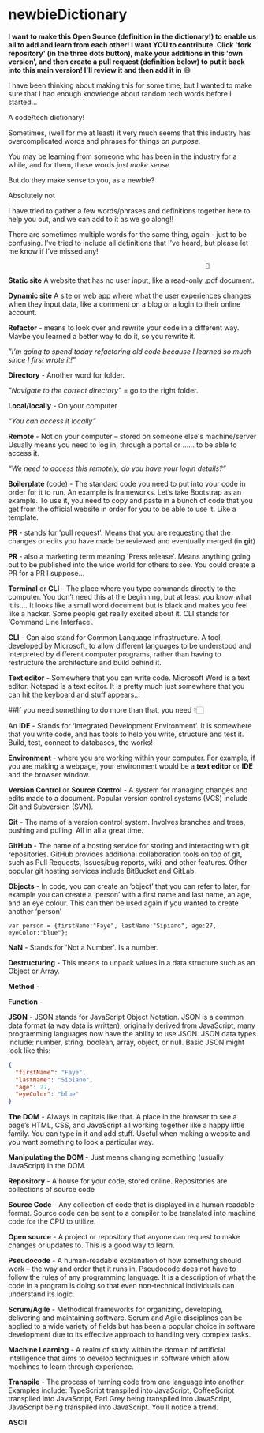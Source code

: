 # newbieDictionary

**I want to make this Open Source (definition in the dictionary!) to enable us all to add and learn from each other!
I want YOU to contribute. Click 'fork repository' (in the three dots button), make your additions in this 'own version', and then create a pull request (definition below) to put it back into this main version! I'll review it and then add it in** 😄

I have been thinking about making this for some time, but I wanted to make sure that I had enough knowledge about random tech words before I started...

A code/tech dictionary!

Sometimes, (well for me at least) it very much seems that this industry has overcomplicated words and phrases for things _on purpose._

You may be learning from someone who has been in the industry for a while, and for them, these words _just make sense_

But do they make sense to you, as a newbie?

Absolutely not

I have tried to gather a few words/phrases and definitions together here to help you out, and we can add to it as we go along!!

There are sometimes multiple words for the same thing, again - just to be confusing. I’ve tried to include all definitions that I’ve heard, but please let me know if I’ve missed any!

                                                            📖

**Static site**
A website that has no user input, like a read-only .pdf document.

**Dynamic site**
A site or web app where what the user experiences changes when they input data, like a comment on a blog or a login to their online account.

**Refactor** - means to look over and rewrite your code in a different way. Maybe you learned a better way to do it, so you rewrite it.

_”I’m going to spend today refactoring old code because I learned so much since I first wrote it!”_

**Directory** - Another word for folder.

_”Navigate to the correct directory”_ = go to the right folder.

**Local/locally** - On your computer

_“You can access it locally”_

**Remote** - Not on your computer – stored on someone else's machine/server Usually means you need to log in, through a portal or …... to be able to access it.

_“We need to access this remotely, do you have your login details?”_

**Boilerplate** (code) - The standard code you need to put into your code in order for it to run. An example is frameworks. Let’s take Bootstrap as an example. To use it, you need to copy and paste in a bunch of code that you get from the official website in order for you to be able to use it. Like a template.

**PR** - stands for 'pull request'. Means that you are requesting that the changes or edits you have made be reviewed and eventually merged (in **git**)

**PR** - also a marketing term meaning 'Press release'. Means anything going out to be published into the wide world for others to see. You could create a PR for a PR I suppose...

**Terminal** or **CLI** - The place where you type commands directly to the computer. You don’t need this at the beginning, but at least you know what it is.... It looks like a small word document but is black and makes you feel like a hacker. Some people get really excited about it. CLI stands for ‘Command Line Interface’.

**CLI** - Can also stand for Common Language Infrastructure. A tool, developed by Microsoft, to allow different languages to be understood and interpreted by different computer programs, rather than having to restructure the architecture and build behind it.

**Text editor** - Somewhere that you can write code. Microsoft Word is a text editor. Notepad is a text editor. It is pretty much just somewhere that you can hit the keyboard and stuff appears...

##If you need something to do more than that, you need 👇🏻

An **IDE** - Stands for ‘Integrated Development Environment’. It is somewhere that you write code, and has tools to help you write, structure and test it. Build, test, connect to databases, the works!

**Environment** - where you are working within your computer. For example, if you are making a webpage, your environment would be a **text editor** or **IDE** and the browser window.

**Version Control** or **Source Control** - A system for managing changes and edits made to a document. Popular version control systems (VCS) include Git and Subversion (SVN).

**Git** - The name of a version control system. Involves branches and trees, pushing and pulling. All in all a great time.

**GitHub** - The name of a hosting service for storing and interacting with git repositories. GitHub provides additional collaboration tools on top of git, such as Pull Requests, Issues/bug reports, wiki, and other features. Other popular git hosting services include BitBucket and GitLab.

**Objects** - In code, you can create an ‘object’ that you can refer to later, for example you can create a ‘person’ with a first name and last name, an age, and an eye colour. This can then be used again if you wanted to create another ‘person’

`var person = {firstName:"Faye", lastName:"Sipiano", age:27, eyeColor:"blue"};`

**NaN** - Stands for 'Not a Number'. Is a number.

**Destructuring** - This means to unpack values in a data structure such as an Object or Array.

**Method** -

**Function** -

**JSON** - JSON stands for JavaScript Object Notation. JSON is a common data format (a way data is written), originally derived from JavaScript, many programming languages now have the ability to use JSON. JSON data types include: number, string, boolean, array, object, or null. Basic JSON might look like this:

```json
{
  "firstName": "Faye",
  "lastName": "Sipiano",
  "age": 27,
  "eyeColor": "blue"
}
```

**The DOM** - Always in capitals like that. A place in the browser to see a page’s HTML, CSS, and JavaScript all working together like a happy little family. You can type in it and add stuff. Useful when making a website and you want something to look a particular way.

**Manipulating the DOM** - Just means changing something (usually JavaScript) in the DOM.

**Repository** - A house for your code, stored online. Repositories are collections of source code

**Source Code** - Any collection of code that is displayed in a human readable format. Source code can be sent to a compiler to be translated into machine code for the CPU to utilize.

**Open source** - A project or repository that anyone can request to make changes or updates to. This is a good way to learn.

**Pseudocode** - A human-readable explanation of how something should work – the way and order that it runs in. Pseudocode does not have to follow the rules of any programming language. It is a description of what the code in a program is doing so that even non-technical individuals can understand its logic.

**Scrum/Agile** - Methodical frameworks for organizing, developing, delivering and maintaining software. Scrum and Agile disciplines can be applied to a wide variety of fields but has been a popular choice in software development due to its effective approach to handling very complex tasks.

**Machine Learning** - A realm of study within the domain of artificial intelligence that aims to develop techniques in software which allow machines to learn through experience.

**Transpile** - The process of turning code from one language into another. Examples include: TypeScript transpiled into JavaScript, CoffeeScript transpiled into JavaScript, Earl Grey being transpiled into JavaScript, JavaScript being transpiled into JavaScript. You’ll notice a trend.

**ASCII**
